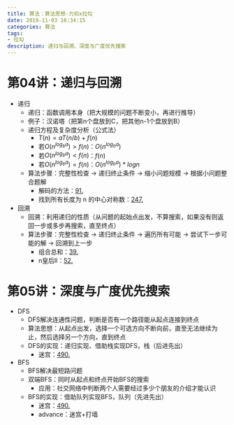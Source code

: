 ```yaml
---
title: 算法：算法思想-力扣x拉勾
date: 2019-11-03 16:34:15
categories: 算法
tags: 
- 拉勾
description: 递归与回溯、深度与广度优先搜索
---
```

<!-- more -->
# 第04讲：递归与回溯
- 递归
    - 递归：函数调用本身（把大规模的问题不断变小，再进行推导）
    - 例子：汉诺塔（把第n个盘放到C，把其他n-1个盘放到B）
    - 递归方程及复杂度分析（公式法）
        - $T(n)=aT(n/b)+f(n)$
        - 若$O(n^{log_ba}) > f(n)$：$O(n^{log_ba})$
        - 若$O(n^{log_ba}) < f(n)$：$f(n)$
        - 若$O(n^{log_ba}) = f(n)$：$O(n^{log_ba})*logn$
    - 算法步骤：完整性检查 -> 递归终止条件 -> 缩小问题规模 -> 根据小问题整合题解
        - 解码的方法：[91. ]()
        - 找到所有长度为 n 的中心对称数：[247. ]()
- 回溯
    - 回溯：利用递归的性质（从问题的起始点出发，不算搜索，如果没有则返回一步或多步再搜索，直至终点） 
    - 算法步骤：完整性检查 -> 递归终止条件 -> 遍历所有可能 -> 尝试下一步可能的解 -> 回溯到上一步
        - 组合总和：[39. ]()
        - n皇后II：[52. ]()

# 第05讲：深度与广度优先搜索
- DFS
    - DFS解决连通性问题，判断是否有一个路径能从起点连接到终点
    - 算法思想：从起点出发，选择一个可选方向不断向前，直至无法继续为止，然后选择另一个方向，直到终点
    - DFS的实现：递归实现、借助栈实现DFS，栈（后进先出）
        - 迷宫：[490. ]()
- BFS
    - BFS解决最短路问题
    - 双端BFS：同时从起点和终点开始BFS的搜索
        - 应用：社交网络中判断两个人需要经过多少个朋友的介绍才能认识
    - BFS的实现：借助队列实现BFS，队列（先进先出）
        -  迷宫：[490. ]()
        - advance：迷宫+打墙